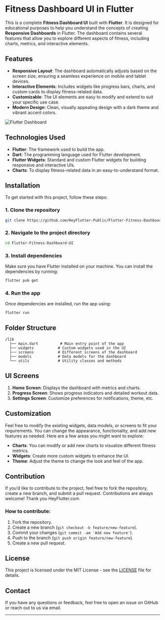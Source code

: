 # Fitness Dashboard UI in Flutter

This is a complete **Fitness Dashboard UI** built with **Flutter**. It is designed for educational purposes to help you understand the concepts of creating **Responsive Dashboards** in Flutter. The dashboard contains several features that allow you to explore different aspects of fitness, including charts, metrics, and interactive elements.

## Features

- **Responsive Layout**: The dashboard automatically adjusts based on the screen size, ensuring a seamless experience on mobile and tablet devices.
- **Interactive Elements**: Includes widgets like progress bars, charts, and custom cards to display fitness-related data.
- **Customizable**: The UI elements are easy to modify and extend to suit your specific use case.
- **Modern Design**: Clean, visually appealing design with a dark theme and vibrant accent colors.

![Flutter Dashboard](https://github.com/HeyFlutter-Public/Flutter-Fitness-Dashboard-UI/assets/56497715/a34f073e-79c4-4dea-991d-bba6060bc9a8)


## Technologies Used

- **Flutter**: The framework used to build the app.
- **Dart**: The programming language used for Flutter development.
- **Flutter Widgets**: Standard and custom Flutter widgets for building responsive and interactive UIs.
- **Charts**: To display fitness-related data in an easy-to-understand format.

## Installation

To get started with this project, follow these steps:

### 1. Clone the repository
```bash
git clone https://github.com/HeyFlutter-Public/Flutter-Fitness-Dashboard-UI.git
```

### 2. Navigate to the project directory
```bash
cd Flutter-Fitness-Dashboard-UI
```

### 3. Install dependencies
Make sure you have Flutter installed on your machine. You can install the dependencies by running:

```bash
flutter pub get
```

### 4. Run the app
Once dependencies are installed, run the app using:

```bash
flutter run
```

## Folder Structure

```
/lib
  ├── main.dart          # Main entry point of the app
  ├── widgets           # Custom widgets used in the UI
  ├── screens           # Different screens of the dashboard
  ├── models            # Data models for the dashboard
  └── utils             # Utility classes and methods
```

## UI Screens

1. **Home Screen**: Displays the dashboard with metrics and charts.
2. **Progress Screen**: Shows progress indicators and detailed workout data.
3. **Settings Screen**: Customize preferences for notifications, theme, etc.

## Customization

Feel free to modify the existing widgets, data models, or screens to fit your requirements. You can change the appearance, functionality, and add new features as needed. Here are a few areas you might want to explore:

- **Charts**: You can modify or add new charts to visualize different fitness metrics.
- **Widgets**: Create more custom widgets to enhance the UI.
- **Theme**: Adjust the theme to change the look and feel of the app.

## Contribution

If you’d like to contribute to the project, feel free to fork the repository, create a new branch, and submit a pull request. Contributions are always welcome!
Thank you HeyFlutter.com

### How to contribute:

1. Fork the repository.
2. Create a new branch (`git checkout -b feature/new-feature`).
3. Commit your changes (`git commit -am 'Add new feature'`).
4. Push to the branch (`git push origin feature/new-feature`).
5. Create a new pull request.

## License

This project is licensed under the MIT License - see the [LICENSE](LICENSE) file for details.

## Contact

If you have any questions or feedback, feel free to open an issue on GitHub or reach out to us via email.

---

